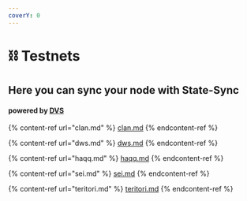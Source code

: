 ```yaml
---
coverY: 0
---
```


# ⛓ Testnets

## Here you can sync your node with State-Sync

#### powered by [DVS](https://validators.network/)

{% content-ref url="clan.md" %}
[clan.md](clan.md)
{% endcontent-ref %}

{% content-ref url="dws.md" %}
[dws.md](dws.md)
{% endcontent-ref %}

{% content-ref url="haqq.md" %}
[haqq.md](haqq.md)
{% endcontent-ref %}

{% content-ref url="sei.md" %}
[sei.md](sei.md)
{% endcontent-ref %}

{% content-ref url="teritori.md" %}
[teritori.md](teritori.md)
{% endcontent-ref %}
